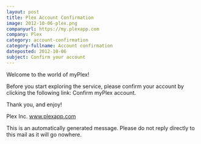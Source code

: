 ```yaml
---
layout: post
title: Plex Account Confirmation
image: 2012-10-06-plex.png 
companyurl: https://my.plexapp.com
company: Plex
category: account-confirmation
category-fullname: Account confirmation
dateposted: 2012-10-06
subject: Confirm your account
---
```


Welcome to the world of myPlex!

Before you start exploring the service, please confirm your account by clicking the following link: Confirm myPlex account. 

Thank you, and enjoy!

Plex Inc. 
www.plexapp.com

This is an automatically generated message. 
Please do not reply directly to this mail as it will go nowhere.
